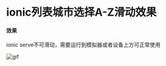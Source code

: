 # ionic列表城市选择A-Z滑动效果
    

#### 效果

ionic serve不可滑动，需要运行到模拟器或者设备上方可正常使用



![gif](http://chuantu.biz/t6/128/1509937896x1039280720.gif "DEMO-GIF")
